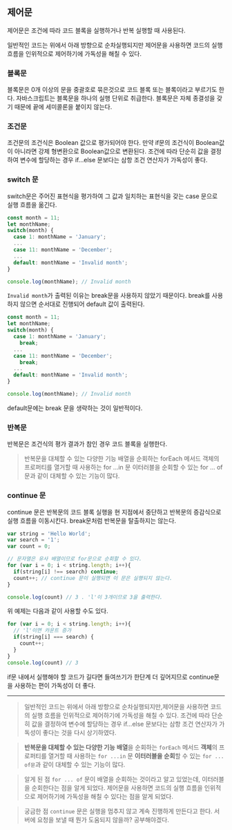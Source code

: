 ## 제어문

제어문은 조건에 따라 코드 블록을 실행하거나 반복 실행할 때 사용된다.

일반적인 코드는 위에서 아래 방향으로 순차실행되지만 제어문을 사용하면 코드의 실행 흐름을 인위적으로 제어하기에 가독성을 해칠 수 있다.

### 블록문
블록문은 0개 이상의 문을 중괄호로 묶은것으로 코드 블록 또는 블록이라고 부르기도 한다.
자바스크립트는 블록문을 하나의 실행 단위로 취급한다.
블록문은 자체 종결성을 갖기 때문에 끝에 세미콜론을 붙이지 않는다.

### 조건문
조건문의 조건식은 Boolean 값으로 평가되어야 한다.
만약 if문의 조건식이 Boolean값이 아니라면 강제 형변환으로 Boolean값으로 변환된다.
조건에 따라 단순히 값을 결정하여 변수에 할당하는 경우 if...else 문보다는 삼항 조건 연산자가 가독성이 좋다. 

### switch 문

switch문은 주어진 표현식을 평가하여 그 값과 일치하는 표현식을 갖는 case 문으로 실행 흐름을 옮긴다.
```js
const month = 11;
let monthName;
switch(month) {
  case 1: monthName = 'January';
  ...
  case 11: monthName = 'December';
  ...
  default: monthName = 'Invalid month';
}

console.log(monthName); // Invalid month
```
`Invalid month`가 출력된 이유는 break문을 사용하지 않았기 때문이다.
break를 사용하지 않으면 순서대로 진행되어 default 값이 출력된다.

```js
const month = 11;
let monthName;
switch(month) {
  case 1: monthName = 'January';
    break;
  ...
  case 11: monthName = 'December';
    break;
  ...
  default: monthName = 'Invalid month';
}

console.log(monthName); // Invalid month
```

default문에는 break 문을 생략하는 것이 일반적이다.

### 반복문

반복문은 조건식의 평가 결과가 참인 경우 코드 블록을 실행한다.

>반복문을 대체할 수 있는 다양한 기능
배열을 순회하는 forEach 메서드
객체의 프로퍼티를 열거할 때 사용하는 for ...in 문
이터러블을 순회할 수 있는 for ... of문과 같이 대체할 수 있는 기능이 많다.

### continue 문

continue 문은 반복문의 코드 블록 실행을 현 지점에서 중단하고 반복문의 증감식으로 실행 흐름을 이동시킨다. break문처럼 반복문을 탈출하지는 않는다.
```js
var string = 'Hello World';
var search = '1';
var count = 0;

// 문자열은 유사 배열이므로 for문으로 순회할 수 있다.
for (var i = 0; i < string.length; i++){
  if(string[i] !== search) continue;
  count++; // continue 문이 실행되면 이 문은 실행되지 않는다.
}

console.log(count) // 3 . 'l'이 3개이므로 3을 출력한다.
```
위 예제는 다음과 같이 사용할 수도 있다.
```js
for (var i = 0; i < string.length; i++){
  // 'l'이면 카운트 증가
  if(string[i] === search) {
    count++;
  }
}
console.log(count) // 3
```
if문 내에서 실행해야 할 코드가 길다면 들여쓰기가 한단계 더 깊어지므로 continue문을 사용하는 편이 가독성이 더 좋다.
___


> 일반적인 코드는 위에서 아래 방향으로 순차실행되지만,제어문을 사용하면 코드의 실행 흐름을 인위적으로 제어하기에 가독성을 해칠 수 있다.
조건에 따라 단순히 값을 결정하여 변수에 할당하는 경우 if...else 문보다는 삼항 조건 연산자가 가독성이 좋다는 것을 다시 상기하였다.

>**반복문을 대체할 수 있는 다양한 기능**
**배열**을 순회하는 `forEach` 메서드
**객체**의 프로퍼티를 열거할 때 사용하는 `for ...in` 문
**이터러블을 순회**할 수 있는 `for ... of문`과 같이 대체할 수 있는 기능이 많다.


> 알게 된 점
`for ... of` 문이 배열을 순회하는 것이라고 알고 있었는데, 이터러블을 순회한다는 점을 알게 되었다.
제어문을 사용하면 코드의 실행 흐름을 인위적으로 제어하기에 가독성을 해칠 수 있다는 점을 알게 되었다.

>궁금한 점
`continue` 문은 실행을 멈추지 않고 계속 진행하게 만든다고 한다. 서버에 요청을 보낼 때 뭔가 도움되지 않을까? 공부해야겠다.

